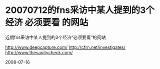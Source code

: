 # 20070712的fns采访中某人提到的3个经济 必须要看 的网站

近期fns采访中某人提到的3个经济“必须要看”的网站

http://www.deepcapture.com/
http://cfrn.net/investigates/
http://www.thesanitycheck.com/


2008-07-16